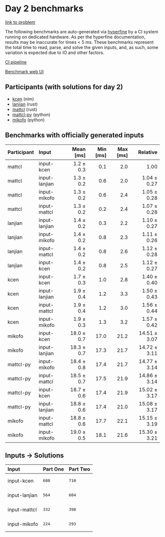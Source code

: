 # Day 2 benchmarks

[link to problem](https://adventofcode.com/2024/day/2)

The following benchmarks are auto-generated via
[hyperfine](https://github.com/sharkdp/hyperfine) by a CI system running on
dedicated hardware. As per the hyperfine documentation, results may be
inaccurate for times < 5 ms. These benchmarks represent the total time to read,
parse, and solve the given inputs, and, as such, some variation is expected due
to IO and other factors.

[CI pipeline](http://ci.papercode.net:8080/teams/main/pipelines/aoc2024)

[Benchmark web UI](https://aoc.ancalagon.black)


## Participants (with solutions for day 2)

- [kcen](https://github.com/kcen/aoc2024) (nim)
- [lanjian](https://github.com/lanjian/aoc-2024) (rust)
- [mattcl](https://github.com/mattcl/aoc2024) (rust)
- [mattcl-py](https://github.com/mattcl/aoc2024-py) (python)
- [mikofo](https://github.com/mikofo/aoc2024) (python)


## Benchmarks with officially generated inputs

| Participant | Input | Mean [ms] | Min [ms] | Max [ms] | Relative |
|:---|:---|---:|---:|---:|---:|
| mattcl | input-kcen | 1.2 ± 0.3 | 0.1 | 2.0 | 1.00 |
| mattcl | input-lanjian | 1.3 ± 0.2 | 0.6 | 2.0 | 1.04 ± 0.27 |
| mattcl | input-mikofo | 1.3 ± 0.2 | 0.6 | 2.4 | 1.05 ± 0.28 |
| mattcl | input-mattcl | 1.3 ± 0.2 | 0.2 | 2.4 | 1.07 ± 0.28 |
| lanjian | input-lanjian | 1.4 ± 0.2 | 0.3 | 2.2 | 1.10 ± 0.27 |
| lanjian | input-mikofo | 1.4 ± 0.2 | 0.8 | 2.3 | 1.11 ± 0.26 |
| lanjian | input-mattcl | 1.4 ± 0.2 | 0.8 | 2.6 | 1.12 ± 0.28 |
| lanjian | input-kcen | 1.4 ± 0.2 | 0.8 | 2.5 | 1.12 ± 0.27 |
| kcen | input-kcen | 1.7 ± 0.3 | 1.0 | 2.8 | 1.40 ± 0.40 |
| kcen | input-lanjian | 1.9 ± 0.4 | 1.2 | 3.3 | 1.50 ± 0.43 |
| kcen | input-mattcl | 1.9 ± 0.4 | 1.2 | 3.0 | 1.56 ± 0.44 |
| kcen | input-mikofo | 1.9 ± 0.3 | 1.3 | 3.2 | 1.57 ± 0.42 |
| mikofo | input-kcen | 18.0 ± 0.7 | 17.0 | 21.2 | 14.51 ± 3.07 |
| mikofo | input-lanjian | 18.3 ± 0.7 | 17.3 | 21.7 | 14.72 ± 3.11 |
| mattcl-py | input-mikofo | 18.4 ± 0.8 | 17.4 | 21.7 | 14.77 ± 3.14 |
| mattcl-py | input-mattcl | 18.5 ± 0.7 | 17.5 | 21.9 | 14.86 ± 3.14 |
| mattcl-py | input-kcen | 18.7 ± 0.6 | 17.4 | 21.9 | 15.02 ± 3.17 |
| mattcl-py | input-lanjian | 18.8 ± 0.6 | 17.4 | 21.0 | 15.08 ± 3.17 |
| mikofo | input-mattcl | 18.8 ± 0.6 | 17.7 | 22.1 | 15.15 ± 3.19 |
| mikofo | input-mikofo | 19.0 ± 0.5 | 18.1 | 21.6 | 15.30 ± 3.21 |


## Inputs -> Solutions

| Input | Part One | Part Two |
|:---|:---|:---|
|input-kcen|<pre>680</pre>|<pre>710</pre>|
|input-lanjian|<pre>564</pre>|<pre>604</pre>|
|input-mattcl|<pre>332</pre>|<pre>398</pre>|
|input-mikofo|<pre>224</pre>|<pre>293</pre>|